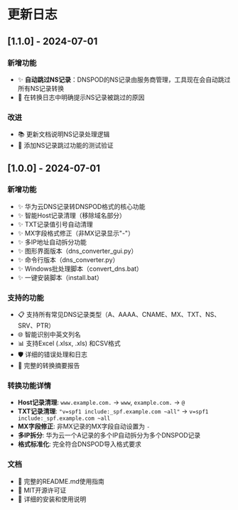 # 更新日志

## [1.1.0] - 2024-07-01

### 新增功能
- ✨ **自动跳过NS记录**：DNSPOD的NS记录由服务商管理，工具现在会自动跳过所有NS记录转换
- 📝 在转换日志中明确提示NS记录被跳过的原因

### 改进
- 📚 更新文档说明NS记录处理逻辑
- 🧪 添加NS记录跳过功能的测试验证

## [1.0.0] - 2024-07-01

### 新增功能
- ✨ 华为云DNS记录转DNSPOD格式的核心功能
- ✨ 智能Host记录清理（移除域名部分）
- ✨ TXT记录值引号自动清理
- ✨ MX字段格式修正（非MX记录显示"-"）
- ✨ 多IP地址自动拆分功能
- ✨ 图形界面版本（dns_converter_gui.py）
- ✨ 命令行版本（dns_converter.py）
- ✨ Windows批处理脚本（convert_dns.bat）
- ✨ 一键安装脚本（install.bat）

### 支持的功能
- 📋 支持所有常见DNS记录类型（A、AAAA、CNAME、MX、TXT、NS、SRV、PTR）
- 🌐 智能识别中英文列名
- 📊 支持Excel (.xlsx, .xls) 和CSV格式
- 🛡️ 详细的错误处理和日志
- 📝 完整的转换摘要报告

### 转换功能详情
- **Host记录清理**: `www.example.com.` → `www`, `example.com.` → `@`
- **TXT记录清理**: `"v=spf1 include:_spf.example.com ~all"` → `v=spf1 include:_spf.example.com ~all`
- **MX字段修正**: 非MX记录的MX字段自动设置为 `-`
- **多IP拆分**: 华为云一个A记录的多个IP自动拆分为多个DNSPOD记录
- **格式标准化**: 完全符合DNSPOD导入格式要求

### 文档
- 📖 完整的README.md使用指南
- 📄 MIT开源许可证
- 🔧 详细的安装和使用说明
